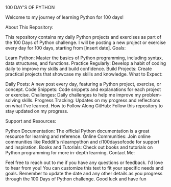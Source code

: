 100 DAY'S OF PYTHON


Welcome to my journey of learning Python for 100 days!

About This Repository:

This repository contains my daily Python projects and exercises as part of the 100 Days of Python challenge.
I will be posting a new project or exercise every day for 100 days, starting from [insert date].
Goals:

Learn Python: Master the basics of Python programming, including syntax, data structures, and functions.
Practice Regularly: Develop a habit of coding daily to improve my skills and build confidence.
Build Projects: Create practical projects that showcase my skills and knowledge.
What to Expect:

Daily Posts: A new post every day, featuring a Python project, exercise, or concept.
Code Snippets: Code snippets and explanations for each project or exercise.
Challenges: Daily challenges to help me improve my problem-solving skills.
Progress Tracking: Updates on my progress and reflections on what I've learned.
How to Follow Along
GitHub: Follow this repository to stay updated on my progress.

Support and Resources:

Python Documentation: The official Python documentation is a great resource for learning and reference.
Online Communities: Join online communities like Reddit's r/learnpython and r/100daysofcode for support and inspiration.
Books and Tutorials: Check out books and tutorials on Python programming for more in-depth learning.
Contact Me:

Feel free to reach out to me if you have any questions or feedback. I'd love to hear from you! You can customize this text to fit your specific needs and goals.
Remember to update the date and any other details as you progress through the 100 Days of Python challenge. 
Good luck and have fun
